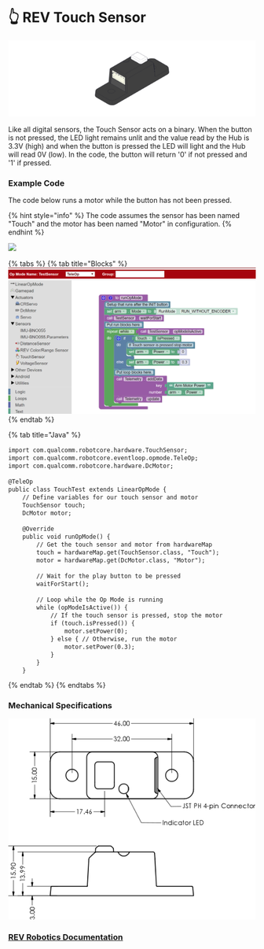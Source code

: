 # 👆 REV Touch Sensor

![](../../.gitbook/assets/image-4.png)

Like all digital sensors, the Touch Sensor acts on a binary. When the button is not pressed, the LED light remains unlit and the value read by the Hub is 3.3V (high) and when the button is pressed the LED will light and the Hub will read 0V (low). In the code, the button will return '0' if not pressed and '1' if pressed.

### Example Code

The code below runs a motor while the button has not been pressed.

{% hint style="info" %}
The code assumes the sensor has been named "Touch" and the motor has been named "Motor" in configuration.&#x20;
{% endhint %}

![](../../.gitbook/assets/touch%20sensor%20config.svg)

{% tabs %}
{% tab title="Blocks" %}
![](../../.gitbook/assets/image-6.png)
{% endtab %}

{% tab title="Java" %}
```
import com.qualcomm.robotcore.hardware.TouchSensor;
import com.qualcomm.robotcore.eventloop.opmode.TeleOp;
import com.qualcomm.robotcore.hardware.DcMotor;
 
@TeleOp
public class TouchTest extends LinearOpMode {
    // Define variables for our touch sensor and motor
    TouchSensor touch;
    DcMotor motor;
 
    @Override
    public void runOpMode() {
        // Get the touch sensor and motor from hardwareMap
        touch = hardwareMap.get(TouchSensor.class, "Touch");
        motor = hardwareMap.get(DcMotor.class, "Motor");
        
        // Wait for the play button to be pressed
        waitForStart();
 
        // Loop while the Op Mode is running
        while (opModeIsActive()) {
            // If the touch sensor is pressed, stop the motor
            if (touch.isPressed()) {
                motor.setPower(0);
            } else { // Otherwise, run the motor
                motor.setPower(0.3);
            }
        }
    }
```
{% endtab %}
{% endtabs %}

### Mechanical Specifications

![](../../.gitbook/assets/image-5.png)

### [REV Robotics Documentation](https://docs.revrobotics.com/touch-sensor/)
